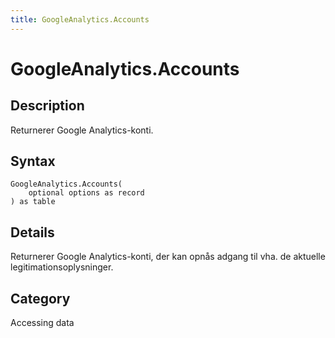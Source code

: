 ```yaml
---
title: GoogleAnalytics.Accounts
---
```


# GoogleAnalytics.Accounts


## Description

Returnerer Google Analytics-konti.


## Syntax

```powerquery
GoogleAnalytics.Accounts(
    optional options as record
) as table
```


## Details

Returnerer Google Analytics-konti, der kan opnås adgang til vha. de aktuelle legitimationsoplysninger.



## Category
Accessing data
